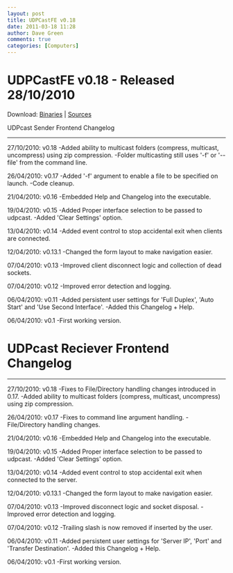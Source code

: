 ```yaml
---
layout: post
title: UDPCastFE v0.18
date: 2011-03-18 11:28
author: Dave Green
comments: true
categories: [Computers]
---
```

# UDPCastFE v0.18 - Released 28/10/2010

Download: [Binaries](../assets/computers/UDPCastFE0.18-bin.zip) | [Sources](../assets/computers/UDPCastFE0.18-src.zip)

UDPcast Sender Frontend Changelog

- - -

27/10/2010: v0.18
-Added ability to multicast folders (compress, multicast, uncompress) using zip compression.
-Folder multicasting still uses '-f' or '--file' from the command line.

26/04/2010: v0.17
-Added '-f' argument to enable a file to be specified on launch.
-Code cleanup.

21/04/2010: v0.16
-Embedded Help and Changelog into the executable.

19/04/2010: v0.15
-Added Proper interface selection to be passed to udpcast.
-Added 'Clear Settings' option.

13/04/2010: v0.14
-Added event control to stop accidental exit when clients are connected.

12/04/2010: v0.13.1
-Changed the form layout to make navigation easier.

07/04/2010: v0.13
-Improved client disconnect logic and collection of dead sockets.

07/04/2010: v0.12
-Improved error detection and logging.

06/04/2010: v0.11
-Added persistent user settings for 'Full Duplex', 'Auto Start' and 'Use Second Interface'.
-Added this Changelog + Help.

06/04/2010: v0.1
-First working version.

# UDPcast Reciever Frontend Changelog

- - -

27/10/2010: v0.18
-Fixes to File/Directory handling changes introduced in 0.17.
-Added ability to multicast folders (compress, multicast, uncompress) using zip compression.

26/04/2010: v0.17
-Fixes to command line argument handling.
-File/Directory handling changes.

21/04/2010: v0.16
-Embedded Help and Changelog into the executable.

19/04/2010: v0.15
-Added Proper interface selection to be passed to udpcast.
-Added 'Clear Settings' option.

13/04/2010: v0.14
-Added event control to stop accidental exit when connected to the server.

12/04/2010: v0.13.1
-Changed the form layout to make navigation easier.

07/04/2010: v0.13
-Improved disconnect logic and socket disposal.
-Improved error detection and logging.

07/04/2010: v0.12
-Trailing slash is now removed if inserted by the user.

06/04/2010: v0.11
-Added persistent user settings for 'Server IP', 'Port' and 'Transfer Destination'.
-Added this Changelog + Help.

06/04/2010: v0.1
-First working version.
